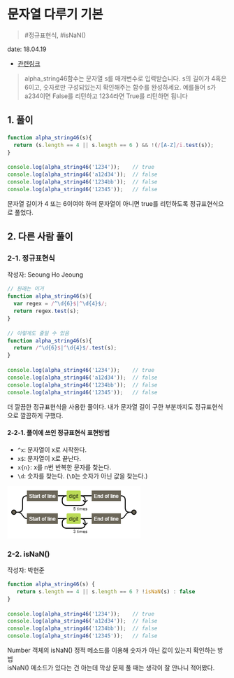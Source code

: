 # 문자열 다루기 기본

> #정규표현식, #isNaN()

date: 18.04.19

* [관련링크](/https://programmers.co.kr/learn/challenge_codes/99)

> alpha_string46함수는 문자열 s를 매개변수로 입력받습니다.
s의 길이가 4혹은 6이고, 숫자로만 구성되있는지 확인해주는 함수를 완성하세요.
예를들어 s가 a234이면 False를 리턴하고 1234라면 True를 리턴하면 됩니다

## 1. 풀이

```js
function alpha_string46(s){
  return (s.length == 4 || s.length == 6 ) && !(/[A-Z]/i.test(s));
}

console.log(alpha_string46('1234'));    // true
console.log(alpha_string46('a12d34'));  // false
console.log(alpha_string46('1234bb'));  // false
console.log(alpha_string46('12345'));   // false
```
문자열 길이가 4 또는 6이여야 하며 문자열이 아니면 true를 리턴하도록 정규표현식으로 풀었다.

## 2. 다른 사람 풀이

### 2-1. 정규표현식

작성자: Seoung Ho Jeoung

```js
// 원래는 이거
function alpha_string46(s){
  var regex = /^\d{6}$|^\d{4}$/;
  return regex.test(s);
}

// 이렇게도 줄일 수 있음
function alpha_string46(s){
  return /^\d{6}$|^\d{4}$/.test(s);
}

console.log(alpha_string46('1234'));    // true
console.log(alpha_string46('a12d34'));  // false
console.log(alpha_string46('1234bb'));  // false
console.log(alpha_string46('12345'));   // false
```

더 깔끔한 정규표현식을 사용한 풀이다. 내가 문자열 길이 구한 부분까지도 정규표현식으로 깔끔하게 구했다.

#### 2-2-1. 풀이에 쓰인 정규표현식 표현방법

+ `^x`: 문자열이 x로 시작한다.
+ `x$`: 문자열이 x로 끝난다.
+ `x{n}`: x를 n번 반복한 문자를 찾는다.
+ `\d`: 숫자를 찾는다. (`\D`는 숫자가 아닌 값을 찾는다.)

![정규표현식 숫자와 n번 반복](../asset/regexp_digit_n.png)

###  2-2. isNaN()

작성자: 박현준

```js
function alpha_string46(s) {
   return s.length == 4 || s.length == 6 ? !isNaN(s) : false 
}

console.log(alpha_string46('1234'));    // true
console.log(alpha_string46('a12d34'));  // false
console.log(alpha_string46('1234bb'));  // false
console.log(alpha_string46('12345'));   // false
```

Number 객체의 isNaN() 정적 메소드를 이용해 숫자가 아닌 값이 있는지 확인하는 방법  
isNaN() 메소드가 있다는 건 아는데 막상 문제 풀 때는 생각이 잘 안나니 적어봤다.